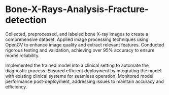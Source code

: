 # Bone-X-Rays-Analysis-Fracture-detection

Collected, preprocessed, and labeled bone X-ray images to create a comprehensive dataset. Applied image processing techniques using OpenCV to enhance image quality and extract relevant features. Conducted rigorous testing and validation, achieving over 95% accuracy to ensure model reliability.

Implemented the trained model into a clinical setting to automate the diagnostic process. Ensured efficient deployment by integrating the model with existing clinical systems for seamless operation. Monitored model performance post-deployment, addressing issues to maintain accuracy and efficiency.
